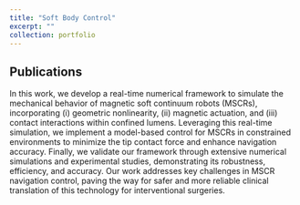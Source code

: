 ```yaml
---
title: "Soft Body Control"
excerpt: ""
collection: portfolio
---
```


## Publications


In this work, we develop a real-time numerical framework to simulate the mechanical behavior of magnetic soft continuum robots (MSCRs), incorporating (i) geometric nonlinearity, (ii) magnetic actuation, and (iii) contact interactions within confined lumens. Leveraging this real-time simulation, we implement a model-based control for MSCRs in constrained environments to minimize the tip contact force and enhance navigation accuracy. Finally, we validate our framework through extensive numerical simulations and experimental studies, demonstrating its robustness, efficiency, and accuracy. Our work addresses key challenges in MSCR navigation control, paving the way for safer and more reliable clinical translation of this technology for interventional surgeries.